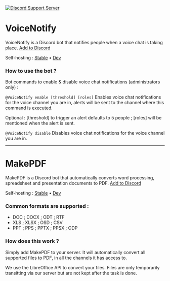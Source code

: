 [![Discord Support Server](https://img.shields.io/discord/690172711770652779?color=5865F2&label=support%20server&logo=discord&logoColor=fff&style=for-the-badge)](https://discord.gg/MmmEYefD8k)

# VoiceNotify

VoiceNotify is a Discord bot that notifies people when a voice chat is taking place. [Add to Discord](https://discord.com/oauth2/authorize?client_id=712670038267789352&scope=bot&permissions=150528)

Self-hosting : [Stable](https://github.com/vpctorr/DiscordBots/tree/main/packages/VoiceNotify) • [Dev](https://github.com/vpctorr/DiscordBots/tree/dev/packages/VoiceNotify)

### How to use the bot ?

Bot commands to enable & disable voice chat notifications (administrators only) :

`@VoiceNotify enable [threshold] [roles]`
Enables voice chat notifications for the voice channel you are in, alerts will be sent to the channel where this command is executed.

Optional : [threshold] to trigger an alert defaults to 5 people ; [roles] will be mentioned when the alert is sent.

`@VoiceNotify disable`
Disables voice chat notifications for the voice channel you are in.

---

# MakePDF

MakePDF is a Discord bot that automatically converts word processing, spreadsheet and presentation documents to PDF. [Add to Discord](https://discord.com/oauth2/authorize?client_id=932278614911766599&scope=bot&permissions=52224)

Self-hosting : [Stable](https://github.com/vpctorr/DiscordBots/tree/main/packages/MakePDF) • [Dev](https://github.com/vpctorr/DiscordBots/tree/dev/packages/MakePDF)

### Common formats are supported :

- DOC ; DOCX ; ODT ; RTF
- XLS ; XLSX ; OSD ; CSV
- PPT ; PPS ; PPTX ; PPSX ; ODP

### How does this work ?

Simply add MakePDF to your server. It will automatically convert all supported files to PDF, in all the channels it has access to.

We use the LibreOffice API to convert your files. Files are only temporarily transitting via our server but are not kept after the task is done.
